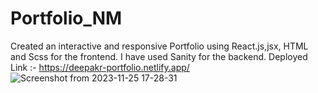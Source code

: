 # Portfolio_NM

Created an interactive and responsive Portfolio using React.js,jsx, HTML and Scss for the frontend.
I have used Sanity for the backend.
Deployed Link :- https://deepakr-portfolio.netlify.app/
![Screenshot from 2023-11-25 17-28-31](https://github.com/Deepak2102-R/Portfolio_NM/assets/80507844/b0b22ec5-e3a7-4116-95f0-fbe9da975987)
